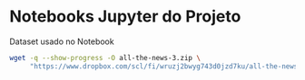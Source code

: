 # Notebooks Jupyter do Projeto

Dataset usado no Notebook

```bash
wget -q --show-progress -O all-the-news-3.zip \
     "https://www.dropbox.com/scl/fi/wruzj2bwyg743d0jzd7ku/all-the-news-3.zip?rlkey=rgwtwpeznbdadpv3f01sznwxa&dl=1"
```


